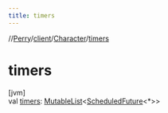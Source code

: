 ```yaml
---
title: timers
---
```

//[Perry](../../../index.html)/[client](../index.html)/[Character](index.html)/[timers](timers.html)



# timers



[jvm]\
val [timers](timers.html): [MutableList](https://kotlinlang.org/api/latest/jvm/stdlib/kotlin.collections/-mutable-list/index.html)<[ScheduledFuture](https://docs.oracle.com/javase/8/docs/api/java/util/concurrent/ScheduledFuture.html)<*>>




